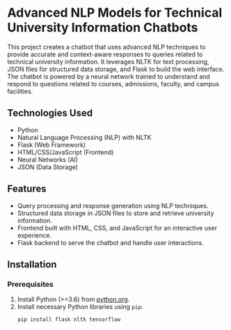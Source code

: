 # Advanced NLP Models for Technical University Information Chatbots

This project creates a chatbot that uses advanced NLP techniques to provide accurate and context-aware responses to queries related to technical university information. It leverages NLTK for text processing, JSON files for structured data storage, and Flask to build the web interface. The chatbot is powered by a neural network trained to understand and respond to questions related to courses, admissions, faculty, and campus facilities.

## Technologies Used
- Python
- Natural Language Processing (NLP) with NLTK
- Flask (Web Framework)
- HTML/CSS/JavaScript (Frontend)
- Neural Networks (AI)
- JSON (Data Storage)

## Features
- Query processing and response generation using NLP techniques.
- Structured data storage in JSON files to store and retrieve university information.
- Frontend built with HTML, CSS, and JavaScript for an interactive user experience.
- Flask backend to serve the chatbot and handle user interactions.

## Installation

### Prerequisites
1. Install Python (>=3.6) from [python.org](https://www.python.org/).
2. Install necessary Python libraries using `pip`:
   ```bash
   pip install flask nltk tensorflow
